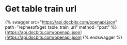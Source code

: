 # Get table train url

{% swagger src="https://api.docbits.com/openapi.json" path="/ephesoft/get_table_train_url" method="post" %}
[https://api.docbits.com/openapi.json](https://api.docbits.com/openapi.json)
{% endswagger %}
